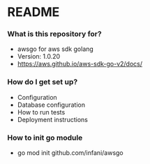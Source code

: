 # README #

### What is this repository for? ###

* awsgo for aws sdk golang
* Version: 1.0.20
* https://aws.github.io/aws-sdk-go-v2/docs/

### How do I get set up? ###

* Configuration
* Database configuration
* How to run tests
* Deployment instructions

### How to init go module

* go mod init github.com/infani/awsgo